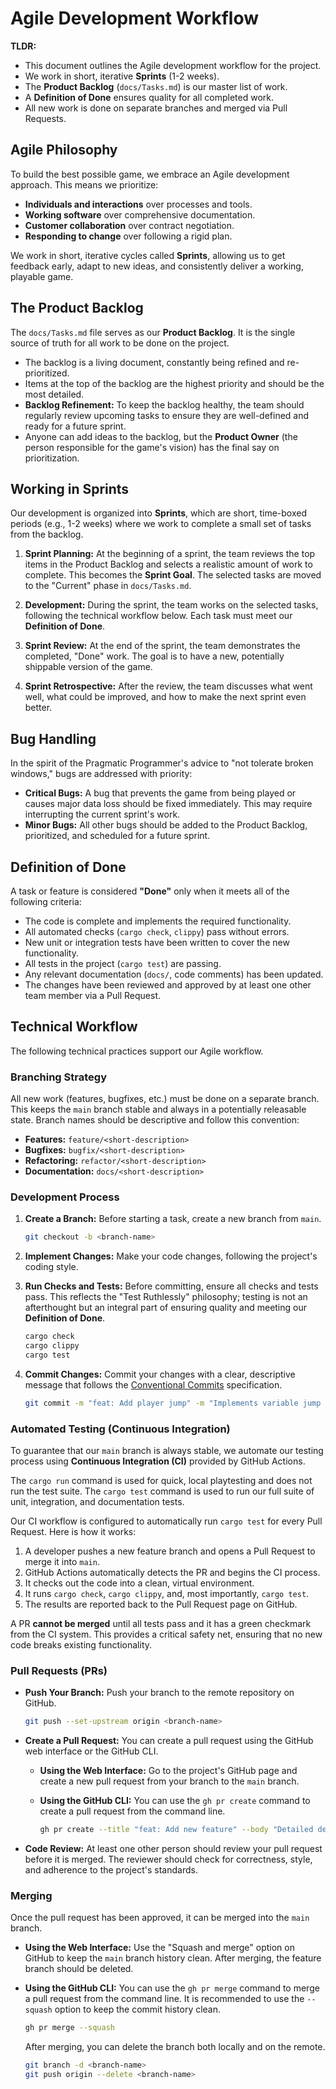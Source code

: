 # Agile Development Workflow

**TLDR:**
* This document outlines the Agile development workflow for the project.
* We work in short, iterative **Sprints** (1-2 weeks).
* The **Product Backlog** (`docs/Tasks.md`) is our master list of work.
* A **Definition of Done** ensures quality for all completed work.
* All new work is done on separate branches and merged via Pull Requests.

## Agile Philosophy

To build the best possible game, we embrace an Agile development approach. This means we prioritize:
- **Individuals and interactions** over processes and tools.
- **Working software** over comprehensive documentation.
- **Customer collaboration** over contract negotiation.
- **Responding to change** over following a rigid plan.

We work in short, iterative cycles called **Sprints**, allowing us to get feedback early, adapt to new ideas, and consistently deliver a working, playable game.

## The Product Backlog

The `docs/Tasks.md` file serves as our **Product Backlog**. It is the single source of truth for all work to be done on the project.

- The backlog is a living document, constantly being refined and re-prioritized.
- Items at the top of the backlog are the highest priority and should be the most detailed.
- **Backlog Refinement:** To keep the backlog healthy, the team should regularly review upcoming tasks to ensure they are well-defined and ready for a future sprint.
- Anyone can add ideas to the backlog, but the **Product Owner** (the person responsible for the game's vision) has the final say on prioritization.

## Working in Sprints

Our development is organized into **Sprints**, which are short, time-boxed periods (e.g., 1-2 weeks) where we work to complete a small set of tasks from the backlog.

1.  **Sprint Planning:** At the beginning of a sprint, the team reviews the top items in the Product Backlog and selects a realistic amount of work to complete. This becomes the **Sprint Goal**. The selected tasks are moved to the "Current" phase in `docs/Tasks.md`.

2.  **Development:** During the sprint, the team works on the selected tasks, following the technical workflow below. Each task must meet our **Definition of Done**.

3.  **Sprint Review:** At the end of the sprint, the team demonstrates the completed, "Done" work. The goal is to have a new, potentially shippable version of the game.

4.  **Sprint Retrospective:** After the review, the team discusses what went well, what could be improved, and how to make the next sprint even better.

## Bug Handling

In the spirit of the Pragmatic Programmer's advice to "not tolerate broken windows," bugs are addressed with priority:
- **Critical Bugs:** A bug that prevents the game from being played or causes major data loss should be fixed immediately. This may require interrupting the current sprint's work.
- **Minor Bugs:** All other bugs should be added to the Product Backlog, prioritized, and scheduled for a future sprint.

## Definition of Done

A task or feature is considered **"Done"** only when it meets all of the following criteria:
- The code is complete and implements the required functionality.
- All automated checks (`cargo check`, `clippy`) pass without errors.
- New unit or integration tests have been written to cover the new functionality.
- All tests in the project (`cargo test`) are passing.
- Any relevant documentation (`docs/`, code comments) has been updated.
- The changes have been reviewed and approved by at least one other team member via a Pull Request.

## Technical Workflow

The following technical practices support our Agile workflow.

### Branching Strategy

All new work (features, bugfixes, etc.) must be done on a separate branch. This keeps the `main` branch stable and always in a potentially releasable state. Branch names should be descriptive and follow this convention:

- **Features:** `feature/<short-description>`
- **Bugfixes:** `bugfix/<short-description>`
- **Refactoring:** `refactor/<short-description>`
- **Documentation:** `docs/<short-description>`

### Development Process

1.  **Create a Branch:** Before starting a task, create a new branch from `main`.
    ```bash
    git checkout -b <branch-name>
    ```

2.  **Implement Changes:** Make your code changes, following the project's coding style.

3.  **Run Checks and Tests:** Before committing, ensure all checks and tests pass. This reflects the "Test Ruthlessly" philosophy; testing is not an afterthought but an integral part of ensuring quality and meeting our **Definition of Done**.
    ```bash
    cargo check
    cargo clippy
    cargo test
    ```

4.  **Commit Changes:** Commit your changes with a clear, descriptive message that follows the [Conventional Commits](https://www.conventionalcommits.org/) specification.
    ```bash
    git commit -m "feat: Add player jump" -m "Implements variable jump height based on button press duration."
    ```

### Automated Testing (Continuous Integration)

To guarantee that our `main` branch is always stable, we automate our testing process using **Continuous Integration (CI)** provided by GitHub Actions.

The `cargo run` command is used for quick, local playtesting and does not run the test suite. The `cargo test` command is used to run our full suite of unit, integration, and documentation tests.

Our CI workflow is configured to automatically run `cargo test` for every Pull Request. Here is how it works:
1.  A developer pushes a new feature branch and opens a Pull Request to merge it into `main`.
2.  GitHub Actions automatically detects the PR and begins the CI process.
3.  It checks out the code into a clean, virtual environment.
4.  It runs `cargo check`, `cargo clippy`, and, most importantly, `cargo test`.
5.  The results are reported back to the Pull Request page on GitHub.

A PR **cannot be merged** until all tests pass and it has a green checkmark from the CI system. This provides a critical safety net, ensuring that no new code breaks existing functionality.

### Pull Requests (PRs)

- **Push Your Branch:**
  Push your branch to the remote repository on GitHub.

  ```bash
  git push --set-upstream origin <branch-name>
  ```

- **Create a Pull Request:**
  You can create a pull request using the GitHub web interface or the GitHub CLI.

  - **Using the Web Interface:**
    Go to the project's GitHub page and create a new pull request from your branch
    to the `main` branch.

  - **Using the GitHub CLI:**
    You can use the `gh pr create` command to create a pull request from the command line.

    ```bash
    gh pr create --title "feat: Add new feature" --body "Detailed description of the new feature."
    ```

- **Code Review:**
  At least one other person should review your pull request before it is merged.
  The reviewer should check for correctness, style, and adherence to the
  project's standards.

### Merging

Once the pull request has been approved, it can be merged into the `main` branch.

- **Using the Web Interface:**
  Use the "Squash and merge" option on GitHub to keep the `main` branch history clean.
  After merging, the feature branch should be deleted.

- **Using the GitHub CLI:**
  You can use the `gh pr merge` command to merge a pull request from the command line.
  It is recommended to use the `--squash` option to keep the commit history clean.

  ```bash
  gh pr merge --squash
  ```
  After merging, you can delete the branch both locally and on the remote.
  ```bash
  git branch -d <branch-name>
  git push origin --delete <branch-name>
  ```